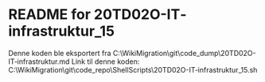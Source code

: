 # README for 20TD02O-IT‐infrastruktur_15
Denne koden ble eksportert fra C:\WikiMigration\git\code_dump\20TD02O-IT‐infrastruktur.md
Link til denne koden: C:\WikiMigration\git\code_repo\ShellScripts\20TD02O-IT‐infrastruktur_15.sh
